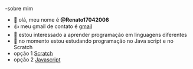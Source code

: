-sobre mim
- 👋 olá, meu nome é **@Renato17042006**
- 👍 meu gmail de contato é [gmail](renato.cordeiro.santos@escola.pr.gov.br)
- 👀 estou interessado a aprender programação em linguagens diferentes
- 🌱 no momento estou estudando programação no Java script e no Scratch
-  opção 1 [Scratch](https://scratch.mit.edu/)
-  opção 2 [Javascript](https://p5js.org/)
<!---
Renato17042006/Renato17042006 is a ✨ special ✨ repository because its `README.md` (this file) appears on your GitHub profile.
You can click the Preview link to take a look at your changes.
--->
